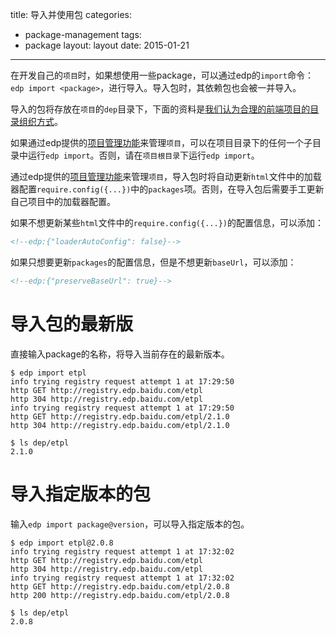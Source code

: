 title: 导入并使用包
categories:
- package-management
tags:
-  package
layout:
    layout
date:
    2015-01-21
---


在开发自己的`项目`时，如果想使用一些package，可以通过edp的`import`命令：`edp import <package>`，进行导入。导入包时，其依赖包也会被一并导入。

导入的包将存放在`项目`的`dep`目录下，下面的资料是[我们认为合理的前端项目的目录组织方式](https://github.com/ecomfe/spec/blob/master/directory.md)。

如果通过edp提供的[项目管理功能](../../../doc/project-management/init-proj/)来管理`项目`，可以在项目目录下的任何一个子目录中运行`edp import`。否则，请在`项目根目录`下运行`edp import`。

通过edp提供的[项目管理功能](../../../doc/project-management/init-proj/)来管理`项目`，导入包时将自动更新`html`文件中的加载器配置`require.config({...})`中的`packages`项。否则，在导入包后需要手工更新自己项目中的加载器配置。

如果不想更新某些`html`文件中的`require.config({...})`的配置信息，可以添加：

```html
<!--edp:{"loaderAutoConfig": false}-->
```

如果只想要更新`packages`的配置信息，但是不想更新`baseUrl`，可以添加：

```html
<!--edp:{"preserveBaseUrl": true}-->
```

# 导入包的最新版

直接输入package的名称，将导入当前存在的最新版本。

```
$ edp import etpl
info trying registry request attempt 1 at 17:29:50
http GET http://registry.edp.baidu.com/etpl
http 304 http://registry.edp.baidu.com/etpl
info trying registry request attempt 1 at 17:29:50
http GET http://registry.edp.baidu.com/etpl/2.1.0
http 304 http://registry.edp.baidu.com/etpl/2.1.0

$ ls dep/etpl
2.1.0
```

# 导入指定版本的包

输入`edp import package@version`，可以导入指定版本的包。

```
$ edp import etpl@2.0.8
info trying registry request attempt 1 at 17:32:02
http GET http://registry.edp.baidu.com/etpl
http 304 http://registry.edp.baidu.com/etpl
info trying registry request attempt 1 at 17:32:02
http GET http://registry.edp.baidu.com/etpl/2.0.8
http 200 http://registry.edp.baidu.com/etpl/2.0.8

$ ls dep/etpl
2.0.8
```
